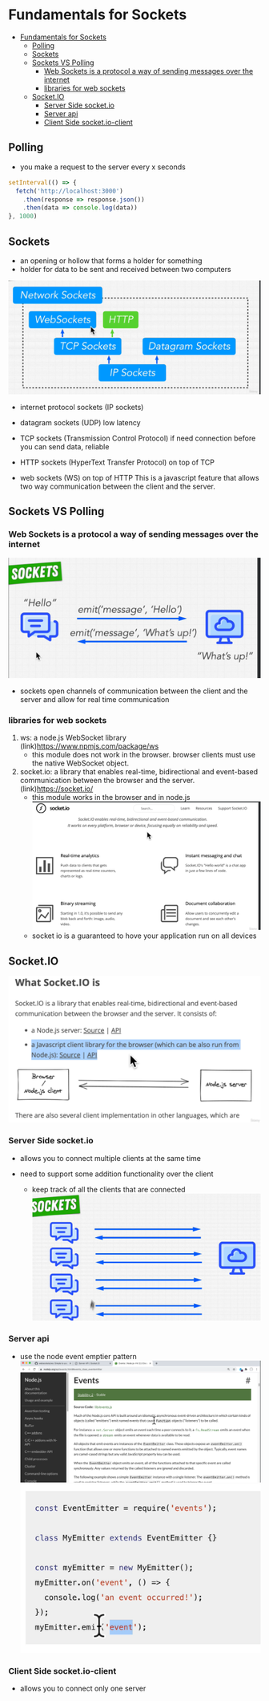 # Fundamentals for Sockets

- [Fundamentals for Sockets](#fundamentals-for-sockets)
  - [Polling](#polling)
  - [Sockets](#sockets)
  - [Sockets VS Polling](#sockets-vs-polling)
    - [Web Sockets is a protocol a way of sending messages over the internet](#web-sockets-is-a-protocol-a-way-of-sending-messages-over-the-internet)
    - [libraries for web sockets](#libraries-for-web-sockets)
  - [Socket.IO](#socketio)
    - [Server Side socket.io](#server-side-socketio)
    - [Server api](#server-api)
    - [Client Side socket.io-client](#client-side-socketio-client)

## Polling

- you make a request to the server every x seconds

```javascript
setInterval(() => {
  fetch('http://localhost:3000')
    .then(response => response.json())
    .then(data => console.log(data))
}, 1000)
```

## Sockets

- an opening or hollow that forms a holder for something
- holder for data to be sent and received between two computers

![alt text](image.png)

- internet protocol sockets (IP sockets)
- datagram sockets (UDP) low latency
- TCP sockets (Transmission Control Protocol) if need connection before you can send data, reliable
- HTTP sockets (HyperText Transfer Protocol) on top of TCP

- web sockets (WS) on top of HTTP
This is a javascript feature that allows two way communication between the client and the server.

## Sockets VS Polling

### Web Sockets is a protocol a way of sending messages over the internet

![alt text](image-1.png)

- sockets open channels of communication between the client and the server and allow for real time communication

### libraries for web sockets

1. ws: a node.js WebSocket library (link)<https://www.npmjs.com/package/ws>
    - this module does not work in the browser. browser clients must use the native WebSocket object.
2. socket.io: a library that enables real-time, bidirectional and event-based communication between the browser and the server. (link)<https://socket.io/>
    - this module works in the browser and in node.js
![alt text](image-2.png)
    - socket io is a guaranteed to hove your application run on all devices

## Socket.IO

![alt text](image-3.png)

### Server Side socket.io

- allows you to connect multiple clients at the same time

- need to support some addition functionality over the client
  - keep track of all the clients that are connected
  ![alt text](image-4.png)

### Server api

- use the node event emptier pattern
![alt text](image-5.png)
![alt text](image-6.png)

### Client Side socket.io-client

- allows you to connect only one server
